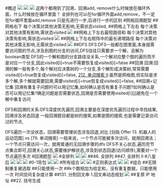 #概述
![](.z_01_算法_类别_回溯_images/13e7a9f2.png)
![](.z_01_算法_类别_回溯_images/d030b653.png)
![](.z_01_算法_类别_二叉树_images/bbcd6dc4.png)
这两个都用到了回溯，回溯add, remove什么时候放在循环外面，什么时候放在循环里面？
全排列也可以在for循环外面add,remove，不一定在for循环里面add,remove
只是先进行一步,后进行一步的区别
#网格回溯题型
##网格右下
每个决策对其他决策无影响,无需状态visited,
##网格上下左右
每个决策对其他决策有影响,需状态visited
![](.z_01_算法_类别_回溯_images/494f2e79.png)
##网格上下左右最短路径和
每个决策对其他决策有影响,需状态visited
![](.z_01_算法_类别_回溯_images/494f2e79.png)
##网格上下左右矩阵中的最长递增路径
每个决策对其他决策无影响,无需状态visited
![](.z_01_算法_类别_回溯_images/b9795464.png)
##DFS
DFS:DFS一般都在图里面,本身就需要访问图的节点,涉及到图的分支的访问,DFS往往只需要求一个解，且解为boolean类型
DFS的一个解和图的分支路径没关系,一个解对应整个图的遍历而不是对应一个分支,因此visited[i]=true不需要恢复成visited[i]=false
##回溯
回溯:回溯的解一般有多个,每个解对应决策树的一个分支,多个解形成决策树,常常需要visited[i]=true恢复成visited[i]=false,
[212. 单词搜索 II](https://leetcode-cn.com/problems/word-search-ii/):虽然是网格图,但实际是求多个解,多个解就需要回溯,需要visited[i]=true恢复成visited[i]=false,
##回溯+记忆集
回溯有重复子问题时可以用记忆集,如何确认是否有重复子问题?如何确认是否可以用记忆集?确定问题是否需要状态,回溯是否需要使用visited[i][j]避免在一个解中重复访问
[](https://leetcode-cn.com/problems/longest-increasing-path-in-a-matrix/solution/ju-zhen-zhong-de-zui-chang-di-zeng-lu-jing-by-le-2/512498)


DFS和回溯的关系:DFS深度优先遍历,回溯主要是在深度优先遍历过程中寻找结果,回溯涉及状态回退
一般回溯题目都是树的搜索,如果是图的搜索,也是需要记录访问过的节点,

DFS遍历一次没状态，回溯需要管理状态涉及回退,对比 [剑指 Offer 13. 机器人的运动范围] vs [79. 单词搜索]
一般来说，一个节点可能被多次访问，就用回溯法；一个节点只需访问一次，就用普通的无回溯步骤的dfs
DFS不关心状态,遍历完节点集合即可,回溯关心状态,需要维护解状态,涉及到状态回退(访问顺序),需要对一个节点遍历多次
#回溯题型
![](.z_01_算法_类别_回溯_images/82f3e7c5.png)
#全排列
![](.z_01_算法_类别_回溯_images/b9f9df03.png)
![](.z_01_算法_类别_回溯_images/41cb8dbc.png)
##46. 全排列
[](https://leetcode-cn.com/problems/permutations/)
##47. 全排列 II
[](https://leetcode-cn.com/problems/permutations-ii/)
#八皇后
![](.z_01_算法_类别_回溯_images/1db0906b.png)
![](.z_01_算法_类别_回溯_images/278b85ac.png)
![](.z_01_算法_类别_回溯_images/3f6ee567.png)
#0-1背包
![](.z_01_算法_类别_回溯_images/db075997.png)
![](.z_01_算法_类别_回溯_images/7eff574b.png)
#所有组合
![](.z_01_算法_类别_回溯_images/59cb51b8.png)
![](.z_01_算法_类别_回溯_images/188236e1.png)
#正则表达式
![](.z_01_算法_类别_回溯_images/b3b88282.png)
![](.z_01_算法_类别_回溯_images/187cdfb2.png)
#组合
##无限制重复被选取
[](https://leetcode-cn.com/problems/combination-sum/)
##只能使用一次
[](https://leetcode-cn.com/problems/combination-sum-ii/)
##k个数相加为给定和，没有重复数据，只能使用一次
时间空间复杂度计算
[](https://leetcode-cn.com/problems/combination-sum-iii/)
##131. 分割回文串
[](https://leetcode-cn.com/problems/palindrome-partitioning/)
1.回文串动态规划
![](.z_02_算法_类别_回溯_images/bcbaa958.png)
##复原 IP 地址
[](https://leetcode-cn.com/problems/restore-ip-addresses/)
##22. 括号生成
[](https://leetcode-cn.com/problems/generate-parentheses/)
